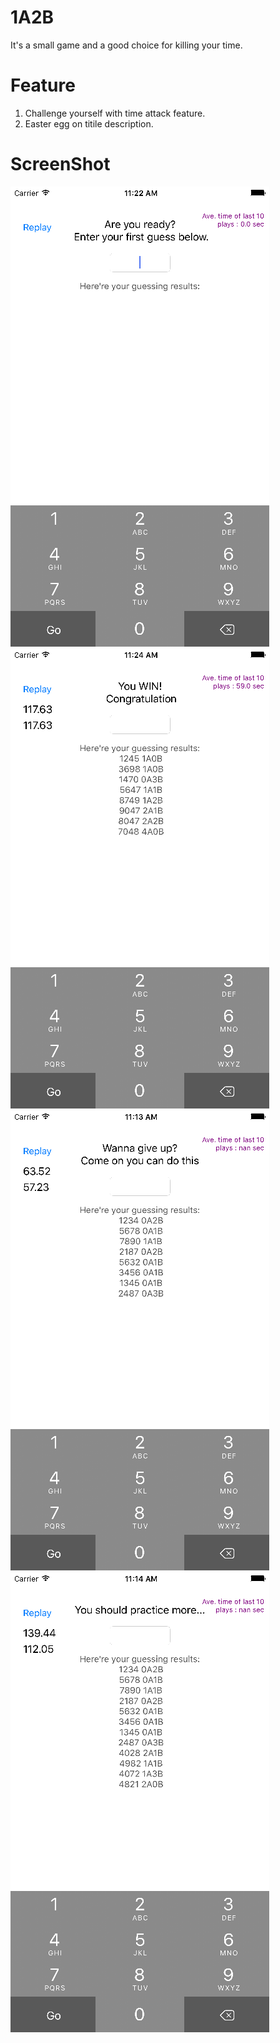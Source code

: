# 1A2B

It's a small game and a good choice for killing your time.

# Feature
1. Challenge yourself with time attack feature.
2. Easter egg on titile description.

# ScreenShot
![](https://github.com/michaelrevlis/1A2B/blob/master/screenshot/1A2B_start.png)
![](https://github.com/michaelrevlis/1A2B/blob/master/screenshot/1A2B_win.png)
![](https://github.com/michaelrevlis/1A2B/blob/master/screenshot/1A2B_dontgiveup.png)
![](https://github.com/michaelrevlis/1A2B/blob/master/screenshot/1A2B_practicemore.png)
